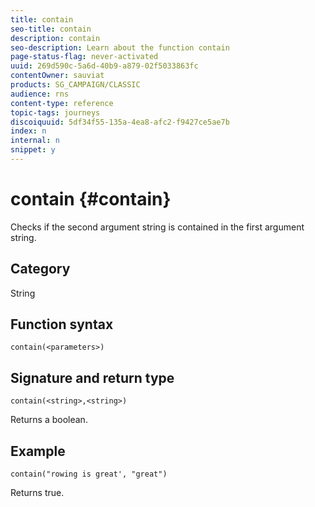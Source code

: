 ```yaml
---
title: contain
seo-title: contain
description: contain
seo-description: Learn about the function contain
page-status-flag: never-activated
uuid: 269d590c-5a6d-40b9-a879-02f5033863fc
contentOwner: sauviat
products: SG_CAMPAIGN/CLASSIC
audience: rns
content-type: reference
topic-tags: journeys
discoiquuid: 5df34f55-135a-4ea8-afc2-f9427ce5ae7b
index: n
internal: n
snippet: y
---
```


# contain {#contain}

Checks if the second argument string is contained in the first argument string.

## Category

String

## Function syntax

`contain(<parameters>)`

## Signature and return type

`contain(<string>,<string>)`

Returns a boolean.

## Example

`contain("rowing is great', "great")`

Returns true.
